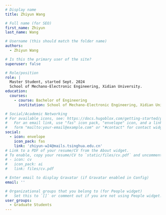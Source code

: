 ```yaml
---
# Display name
title: Zhiyun Wang

# Full name (for SEO)
first_name: Zhiyun
last_name: Wang

# Username (this should match the folder name)
authors:
  - Zhiyun Wang

# Is this the primary user of the site?
superuser: false

# Role/position
role: | 
  Master Student, started Sept. 2024
  School of Mechano-Electronic Engineering, Xidian University.
education:
  courses:
    - course: Bachelor of Engineering
      institution: School of Mechano-Electronic Engineering, Xidian University

# Social/Academic Networking
# For available icons, see: https://docs.hugoblox.com/getting-started/page-builder/#icons
#   For an email link, use "fas" icon pack, "envelope" icon, and a link in the
#   form "mailto:your-email@example.com" or "#contact" for contact widget.
social:
  - icon: envelope
    icon_pack: fas
    link: 'zhiyun-w24@mails.tsinghua.edu.cn'
# Link to a PDF of your resume/CV from the About widget.
# To enable, copy your resume/CV to `static/files/cv.pdf` and uncomment the lines below.
# - icon: cv
#   icon_pack: ai
#   link: files/cv.pdf

# Enter email to display Gravatar (if Gravatar enabled in Config)
email: ''

# Organizational groups that you belong to (for People widget)
#   Set this to `[]` or comment out if you are not using People widget.
user_groups:
  - Graduate Students
---
```


